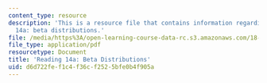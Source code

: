 ```yaml
---
content_type: resource
description: 'This is a resource file that contains information regarding reading
  14a: beta distributions.'
file: /media/https%3A/open-learning-course-data-rc.s3.amazonaws.com/18-05-introduction-to-probability-and-statistics-spring-2014/d6d722fef1c4f36cf2525bfe0b4f905a_MIT18_05S14_Reading14a.pdf
file_type: application/pdf
resourcetype: Document
title: 'Reading 14a: Beta Distributions'
uid: d6d722fe-f1c4-f36c-f252-5bfe0b4f905a
---
```

